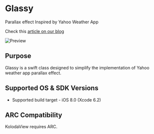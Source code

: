 # Glassy
Parallax effect Inspired by Yahoo Weather App

Check this [article on our blog](http://isame7.github.io/)

![Preview](https://github.com/Yalantis/Koloda/blob/master/Koloda_example_animation.gif)

Purpose
--------------
Glassy is a swift class designed to simplify the implementation of Yahoo weather app parallax effect.

Supported OS & SDK Versions
-----------------------------

* Supported build target - iOS 8.0 (Xcode 6.2)


ARC Compatibility
------------------

KolodaView requires ARC. 
